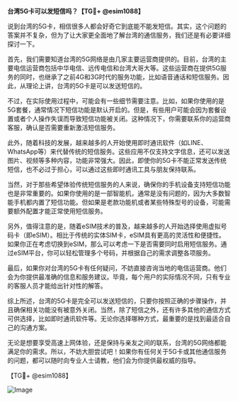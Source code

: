 **台湾5G卡可以发短信吗？【TG💪+ @esim1088】**

说到台湾的5G卡，相信很多人都会好奇它到底能不能发短信。其实，这个问题的答案并不复杂，但为了让大家更全面地了解台湾的通信服务，我们还是有必要详细探讨一下。

首先，我们需要知道台湾的5G网络是由几家主要运营商提供的。目前，台湾的主要电信运营商包括中华电信、远传电信和台湾大哥大等。这些运营商在提供5G服务的同时，也继承了之前4G和3G时代的服务功能，比如语音通话和短信服务。因此，从理论上讲，台湾的5G卡是可以发送短信的。

不过，在实际使用过程中，可能会有一些细节需要注意。比如，如果你使用的是5G套餐，通常情况下短信功能是默认开启的。但是，有些用户可能会因为套餐设置或者个人操作失误而导致短信功能被关闭。这种情况下，你需要联系你的运营商客服，确认是否需要重新激活短信服务。

此外，随着科技的发展，越来越多的人开始使用即时通讯软件（如LINE、WhatsApp等）来代替传统的短信服务。这些应用不仅支持文字信息，还可以发送图片、视频等多种内容，功能非常强大。因此，即使你的5G卡不能正常发送传统短信，也不必过于担心，可以通过这些即时通讯工具与朋友保持联系。

当然，对于那些希望体验传统短信服务的人来说，确保你的手机设备支持短信功能也是非常重要的。如果你使用的是一部智能机，通常是没有问题的，因为大多数智能手机都内置了短信功能。但如果是老款功能机或者某些特殊型号的设备，可能需要额外配置才能正常使用短信服务。

另外，值得注意的是，随着eSIM技术的普及，越来越多的人开始选择使用虚拟号码卡（即eSIM）。相比于传统的实体SIM卡，eSIM具有更高的灵活性和便捷性。如果你正在考虑切换到eSIM，那么可以考虑一下是否需要同时启用短信服务。通过eSIM平台，你可以轻松管理多个号码，并根据自己的需求调整各项服务。

最后，如果你对台湾的5G卡有任何疑问，不妨直接咨询当地的电信运营商。他们会为你提供最准确的信息和服务建议。毕竟，每个用户的实际情况不同，只有专业的客服人员才能给出针对性的解答。

综上所述，台湾的5G卡是完全可以发送短信的，只要你按照正确的步骤操作，并且确保相关功能没有被意外关闭。当然，除了短信之外，还有许多其他的通信方式可供选择，比如即时通讯软件等。无论你选择哪种方式，最重要的是找到最适合自己的沟通方案。

无论是想要享受高速上网体验，还是保持与亲友之间的联系，台湾的5G网络都能满足你的需求。所以，不妨大胆尝试吧！如果你有任何关于5G卡或其他通信服务的问题，都可以随时向专业人士请教，他们会为你提供最权威的指导。

【TG💪+ @esim1088】

![Image](https://i.postimg.cc/4NQfJmqS/Snipaste-2025-05-13-00-14-12.png)